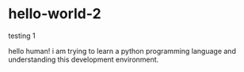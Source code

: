 # hello-world-2
testing 1

hello human! i am trying to learn a python programming language and understanding this development environment.

